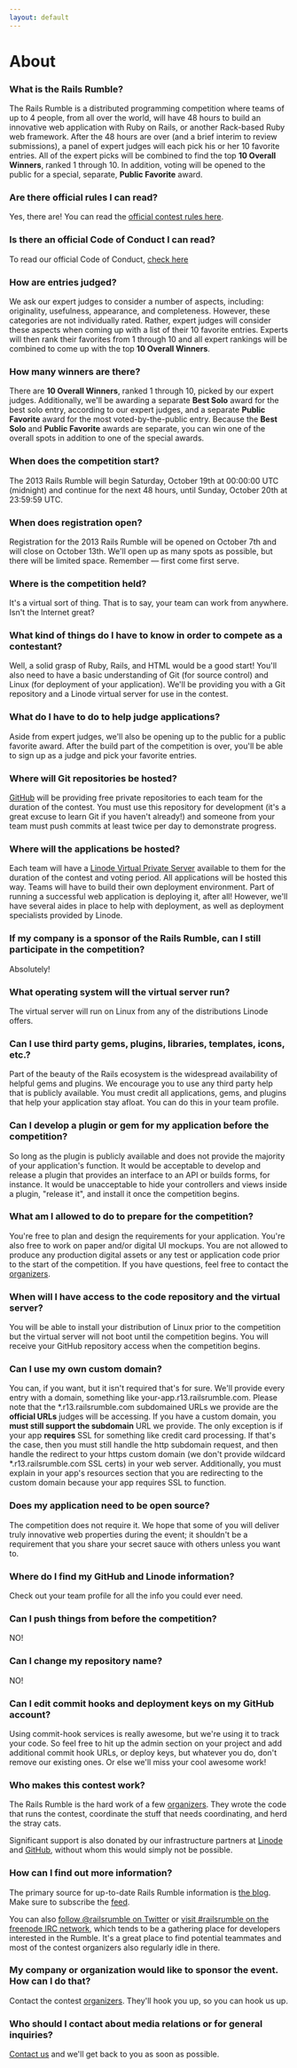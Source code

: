 ```yaml
---
layout: default
---
```


# About

### What is the Rails Rumble?

The Rails Rumble is a distributed programming competition where teams of up to 4 people, from all over the world, will have 48 hours to build an innovative web application with Ruby on Rails, or another Rack-based Ruby web framework. After the 48 hours are over (and a brief interim to review submissions), a panel of expert judges will each pick his or her 10 favorite entries. All of the expert picks will be combined to find the top **10 Overall Winners**, ranked 1 through 10. In addition, voting will be opened to the public for a special, separate, **Public Favorite** award.

### Are there official rules I can read?

Yes, there are! You can read the [official contest rules here](/rules).

### Is there an official Code of Conduct I can read?

To read our official Code of Conduct, [check here](/conduct)

### How are entries judged?

We ask our expert judges to consider a number of aspects, including: originality, usefulness, appearance, and completeness. However, these categories are not individually rated. Rather, expert judges will consider these aspects when coming up with a list of their 10 favorite entries. Experts will then rank their favorites from 1 through 10 and all expert rankings will be combined to come up with the top **10 Overall Winners**.

### How many winners are there?

There are **10 Overall Winners**, ranked 1 through 10, picked by our expert judges. Additionally, we'll be awarding a separate **Best Solo** award for the best solo entry, according to our expert judges, and a separate **Public Favorite** award for the most voted-by-the-public entry. Because the **Best Solo** and **Public Favorite** awards are separate, you can win one of the overall spots in addition to one of the special awards.

### When does the competition start?

The 2013 Rails Rumble will begin Saturday, October 19th at 00:00:00 UTC (midnight) and continue for the next 48 hours, until Sunday, October 20th at 23:59:59 UTC.

### When does registration open?

Registration for the 2013 Rails Rumble will be opened on October 7th and will close on October 13th. We'll open up as many spots as possible, but there will be limited space. Remember &mdash; first come first serve.

### Where is the competition held?

It's a virtual sort of thing. That is to say, your team can work from anywhere. Isn't the Internet great?

### What kind of things do I have to know in order to compete as a contestant?

Well, a solid grasp of Ruby, Rails, and HTML would be a good start! You'll also need to have a basic understanding of Git (for source control) and Linux (for deployment of your application). We'll be providing you with a Git repository and a Linode virtual server for use in the contest.

### What do I have to do to help judge applications?

Aside from expert judges, we'll also be opening up to the public for a public favorite award. After the build part of the competition is over, you'll be able to sign up as a judge and pick your favorite entries.

### Where will Git repositories be hosted?

[GitHub](http://github.com) will be providing free private repositories to each team for the duration of the contest. You must use this repository for development (it's a great excuse to learn Git if you haven't already!) and someone from your team must push commits at least twice per day to demonstrate progress.

### Where will the applications be hosted?

Each team will have a [Linode Virtual Private Server](http://www.linode.com) available to them for the duration of the contest and voting period. All applications will be hosted this way. Teams will have to build their own deployment environment. Part of running a successful web application is deploying it, after all! However, we'll have several aides in place to help with deployment, as well as deployment specialists provided by Linode.

### If my company is a sponsor of the Rails Rumble, can I still participate in the competition?

Absolutely!

### What operating system will the virtual server run?

The virtual server will run on Linux from any of the distributions Linode offers.

### Can I use third party gems, plugins, libraries, templates, icons, etc.?

Part of the beauty of the Rails ecosystem is the widespread availability of helpful gems and plugins. We encourage you to use any third party help that is publicly available. You must credit all applications, gems, and plugins that help your application stay afloat. You can do this in your team profile.

### Can I develop a plugin or gem for my application before the competition?

So long as the plugin is publicly available and does not provide the majority of your application's function. It would be acceptable to develop and release a plugin that provides an interface to an API or builds forms, for instance. It would be unacceptable to hide your controllers and views inside a plugin, "release it", and install it once the competition begins.

### What am I allowed to do to prepare for the competition?

You're free to plan and design the requirements for your application. You're also free to work on paper and/or digital UI mockups. You are not allowed to produce any production digital assets or any test or application code prior to the start of the competition. If you have questions, feel free to contact the [organizers](http://railsrumble.com/contact).

### When will I have access to the code repository and the virtual server?

You will be able to install your distribution of Linux prior to the competition but the virtual server will not boot until the competition begins. You will receive your GitHub repository access when the competition begins.

### Can I use my own custom domain?

You can, if you want, but it isn't required that's for sure. We'll provide every entry with a domain, something like your-app.r13.railsrumble.com. Please note that the \*.r13.railsrumble.com subdomained URLs we provide are the **official URLs** judges will be accessing. If you have a custom domain, you **must still support the subdomain** URL we provide. The only exception is if your app **requires** SSL for something like credit card processing. If that's the case, then you must still handle the http subdomain request, and then handle the redirect to your https custom domain (we don't provide wildcard \*.r13.railsrumble.com SSL certs) in your web server. Additionally, you must explain in your app's resources section that you are redirecting to the custom domain because your app requires SSL to function.

### Does my application need to be open source?

The competition does not require it. We hope that some of you will deliver truly innovative web properties during the event; it shouldn't be a requirement that you share your secret sauce with others unless you want to.

### Where do I find my GitHub and Linode information?

Check out your team profile for all the info you could ever need.

### Can I push things from before the competition?

NO!

### Can I change my repository name?

NO!

### Can I edit commit hooks and deployment keys on my GitHub account?

Using commit-hook services is really awesome, but we're using it to track your code. So feel free to hit up the admin section on your project and add additional commit hook URLs, or deploy keys, but whatever you do, don't remove our existing ones. Or else we'll miss your cool awesome work!

### Who makes this contest work?

The Rails Rumble is the hard work of a few [organizers](/organizers). They wrote the code that runs the contest, coordinate the stuff that needs coordinating, and herd the stray cats.

Significant support is also donated by our infrastructure partners at [Linode](http://www.linode.com) and [GitHub](http://github.com), without whom this would simply not be possible.

### How can I find out more information?

The primary source for up-to-date Rails Rumble information is [the blog](http://blog.railsrumble.com). Make sure to subscribe the [feed](/atom.xml).

You can also [follow @railsrumble on Twitter](http://twitter.com/railsrumble) or [visit #railsrumble on the freenode IRC network](http://webchat.freenode.net?channels=railsrumble), which tends to be a gathering place for developers interested in the Rumble. It's a great place to find potential teammates and most of the contest organizers also regularly idle in there.

### My company or organization would like to sponsor the event. How can I do that?

Contact the contest [organizers](http://railsrumble.com/contact). They'll hook you up, so you can hook us up.

### Who should I contact about media relations or for general inquiries?

[Contact us](http://railsrumble.com/contact) and we'll get back to you as soon as possible.